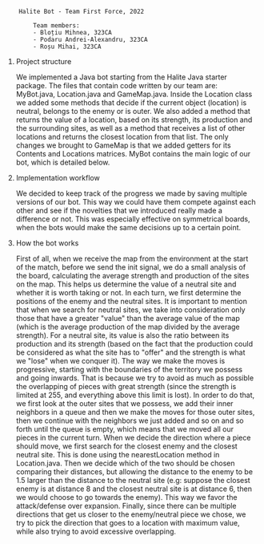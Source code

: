         Halite Bot - Team First Force, 2022
    
            Team members:
            - Bloțiu Mihnea, 323CA
            - Podaru Andrei-Alexandru, 323CA
            - Roșu Mihai, 323CA


1. Project structure

    We implemented a Java bot starting from the Halite Java starter package.
The files that contain code written by our team are: MyBot.java, Location.java
and GameMap.java. Inside the Location class we added some methods that decide
if the current object (location) is neutral, belongs to the enemy or is outer.
We also added a method that returns the value of a location, based on its
strength, its production and the surrounding sites, as well as a method that
receives a list of other locations and returns the closest location from that
list. The only changes we brought to GameMap is that we added getters for its
Contents and Locations matrices. MyBot contains the main logic of our bot,
which is detailed below.

2. Implementation workflow

    We decided to keep track of the progress we made by saving multiple versions
of our bot. This way we could have them compete against each other and see if
the novelties that we introduced really made a difference or not. This was
especially effective on symmetrical boards, when the bots would make the same
decisions up to a certain point.

3. How the bot works

    First of all, when we receive the map from the environment at the start of
the match, before we send the init signal, we do a small analysis of the board,
calculating the average strength and production of the sites on the map. This
helps us determine the value of a neutral site and whether it is worth taking
or not.
    In each turn, we first determine the positions of the enemy and the neutral
sites. It is important to mention that when we search for neutral sites, we
take into consideration only those that have a greater "value" than the
average value of the map (which is the average production of the map divided by
the average strength). For a neutral site, its value is also the ratio between
its production and its strength (based on the fact that the production could be
considered as what the site has to "offer" and the strength is what we "lose"
when we conquer it).
    The way we make the moves is progressive, starting with the boundaries of the
territory we possess and going inwards. That is because we try to avoid as much
as possible the overlapping of pieces with great strength (since the strength is
limited at 255, and everything above this limit is lost). In order to do that, we
first look at the outer sites that we possess, we add their inner neighbors in a
queue and then we make the moves for those outer sites, then we continue with
the neighbors we just added and so on and so forth until the queue is empty, which
means that we moved all our pieces in the current turn.
    When we decide the direction where a piece should move, we first search for
the closest enemy and the closest neutral site. This is done using the
nearestLocation method in Location.java. Then we decide which of the two should
be chosen comparing their distances, but allowing the distance to the enemy to
be 1.5 larger than the distance to the neutral site (e.g: suppose the closest
enemy is at distance 8 and the closest neutral site is at distance 6, then we
would choose to go towards the enemy). This way we favor the attack/defense over
expansion. Finally, since there can be multiple directions that get us closer
to the enemy/neutral piece we chose, we try to pick the direction that goes to
a location with maximum value, while also trying to avoid excessive overlapping.
